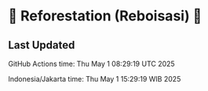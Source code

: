 
# 🌳 Reforestation (Reboisasi) 🌲

## Last Updated

GitHub Actions time: Thu May  1 08:29:19 UTC 2025

Indonesia/Jakarta time: Thu May  1 15:29:19 WIB 2025
